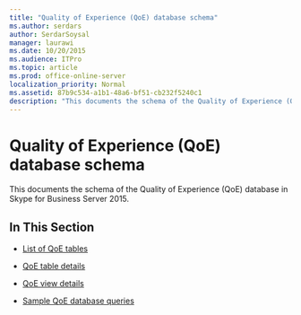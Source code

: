 ```yaml
---
title: "Quality of Experience (QoE) database schema"
ms.author: serdars
author: SerdarSoysal
manager: laurawi
ms.date: 10/20/2015
ms.audience: ITPro
ms.topic: article
ms.prod: office-online-server
localization_priority: Normal
ms.assetid: 87b9c534-a1b1-48a6-bf51-cb232f5240c1
description: "This documents the schema of the Quality of Experience (QoE) database in Skype for Business Server 2015."
---
```


# Quality of Experience (QoE) database schema
 
This documents the schema of the Quality of Experience (QoE) database in Skype for Business Server 2015.
  
## In This Section

- [List of QoE tables](list-of-qoe-tables.md)
    
- [QoE table details](qoe-table-details.md)
    
- [QoE view details](qoe-view-details.md)
    
- [Sample QoE database queries](sample-qoe-database-queries.md)
    

